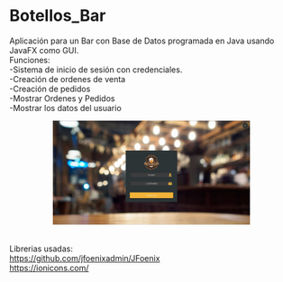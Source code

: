 # Botellos_Bar
Aplicación para un Bar con Base de Datos programada en Java usando JavaFX como GUI.
<br>Funciones:
  <br>-Sistema de inicio de sesión con credenciales.
  <br>-Creación de ordenes de venta
  <br>-Creación de pedidos
  <br>-Mostrar Ordenes y Pedidos
  <br>-Mostrar los datos del usuario

<p align="center">
<img src="https://raw.githubusercontent.com/d-saenz/Botellos_Bar/master/Vista/Inicio.JPG" width="350"/>
</p>

<br>Librerias usadas:
<br>https://github.com/jfoenixadmin/JFoenix
<br>https://ionicons.com/
